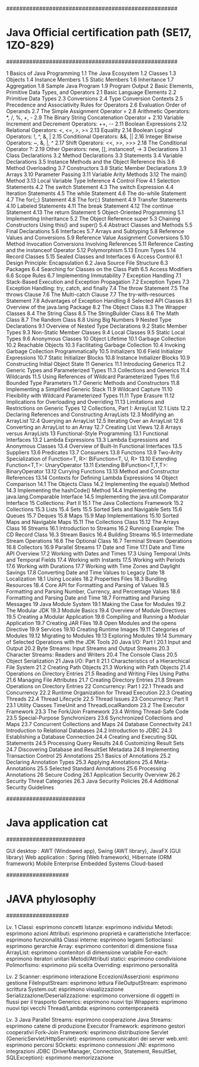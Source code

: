 ####################################################
# Java Official certification path (SE17, 1ZO-829) #
####################################################

1 Basics of Java Programming
  1.1 The Java Ecosystem
  1.2 Classes
  1.3 Objects
  1.4 Instance Members
  1.5 Static Members
  1.6 Inheritance
  1.7 Aggregation
  1.8 Sample Java Program
  1.9 Program Output
2 Basic Elements, Primitive Data Types, and Operators
  2.1 Basic Language Elements
  2.2 Primitive Data Types
  2.3 Conversions
  2.4 Type Conversion Contexts
  2.5 Precedence and Associativity Rules for Operators
  2.6 Evaluation Order of Operands
  2.7 The Simple Assignment Operator =
  2.8 Arithmetic Operators: *, /, %, +, -
  2.9 The Binary String Concatenation Operator +
  2.10 Variable Increment and Decrement Operators: ++, --
  2.11 Boolean Expressions
  2.12 Relational Operators: <, <=, >, >=
  2.13 Equality
  2.14 Boolean Logical Operators: !, ^, &, |
  2.15 Conditional Operators: &&, ||
  2.16 Integer Bitwise Operators: ~, &, |, ^
  2.17 Shift Operators: <<, >>, >>>
  2.18 The Conditional Operator ?:
  2.19 Other Operators: new, [], instanceof, ->
3 Declarations
  3.1 Class Declarations
  3.2 Method Declarations
  3.3 Statements
  3.4 Variable Declarations
  3.5 Instance Methods and the Object Reference this
  3.6 Method Overloading
  3.7 Constructors
  3.8 Static Member Declarations
  3.9 Arrays
  3.10 Parameter Passing
  3.11 Variable Arity Methods
  3.12 The main() Method
  3.13 Local Variable Type Inference
4 Control Flow
  4.1 Selection Statements
  4.2 The switch Statement
  4.3 The switch Expression
  4.4 Iteration Statements
  4.5 The while Statement
  4.6 The do-while Statement
  4.7 The for(;;) Statement
  4.8 The for(:) Statement
  4.9 Transfer Statements
  4.10 Labeled Statements
  4.11 The break Statement
  4.12 The continue Statement
  4.13 The return Statement
5 Object-Oriented Programming
  5.1 Implementing Inheritance
  5.2 The Object Reference super
  5.3 Chaining Constructors Using this() and super()
  5.4 Abstract Classes and Methods
  5.5 Final Declarations
  5.6 Interfaces
  5.7 Arrays and Subtyping
  5.8 Reference Values and Conversions
  5.9 Reference Value Assignment Conversions
  5.10 Method Invocation Conversions Involving References
  5.11 Reference Casting and the instanceof Operator
  5.12 Polymorphism
  5.13 Enum Types
  5.14 Record Classes
  5.15 Sealed Classes and Interfaces
6 Access Control
  6.1 Design Principle: Encapsulation
  6.2 Java Source File Structure
  6.3 Packages
  6.4 Searching for Classes on the Class Path
  6.5 Access Modifiers
  6.6 Scope Rules
  6.7 Implementing Immutability
7 Exception Handling
  7.1 Stack-Based Execution and Exception Propagation
  7.2 Exception Types
  7.3 Exception Handling: try, catch, and finally
  7.4 The throw Statement
  7.5 The throws Clause
  7.6 The Multi-catch Clause
  7.7 The try-with-resources Statement
  7.8 Advantages of Exception Handling
8 Selected API Classes
  8.1 Overview of the java.lang Package
  8.2 The Object Class
  8.3 The Wrapper Classes
  8.4 The String Class
  8.5 The StringBuilder Class
  8.6 The Math Class
  8.7 The Random Class
  8.8 Using Big Numbers
9 Nested Type Declarations
  9.1 Overview of Nested Type Declarations
  9.2 Static Member Types
  9.3 Non-Static Member Classes
  9.4 Local Classes
  9.5 Static Local Types
  9.6 Anonymous Classes
10 Object Lifetime
  10.1 Garbage Collection
  10.2 Reachable Objects
  10.3 Facilitating Garbage Collection
  10.4 Invoking Garbage Collection Programmatically
  10.5 Initializers
  10.6 Field Initializer Expressions
  10.7 Static Initializer Blocks
  10.8 Instance Initializer Blocks
  10.9 Constructing Initial Object State
11 Generics
  11.1 Introducing Generics
  11.2 Generic Types and Parameterized Types
  11.3 Collections and Generics
  11.4 Wildcards
  11.5 Using References of Wildcard Parameterized Types
  11.6 Bounded Type Parameters
  11.7 Generic Methods and Constructors
  11.8 Implementing a Simplified Generic Stack
  11.9 Wildcard Capture
  11.10 Flexibility with Wildcard Parameterized Types
  11.11 Type Erasure
  11.12 Implications for Overloading and Overriding
  11.13 Limitations and Restrictions on Generic Types
12 Collections, Part I: ArrayList<E>
  12.1 Lists
  12.2 Declaring References and Constructing ArrayLists
  12.3 Modifying an ArrayList<E>
  12.4 Querying an ArrayList<E>
  12.5 Iterating Over an ArrayList<E>
  12.6 Converting an ArrayList<E> to an Array
  12.7 Creating List Views
  12.8 Arrays versus ArrayLists
13 Functional-Style Programming
  13.1 Functional Interfaces
  13.2 Lambda Expressions
  13.3 Lambda Expressions and Anonymous Classes
  13.4 Overview of Built-In Functional Interfaces
  13.5 Suppliers
  13.6 Predicates
  13.7 Consumers
  13.8 Functions
  13.9 Two-Arity Specialization of Function<T, R>: BiFunction<T, U, R>
  13.10 Extending Function<T,T>: UnaryOperator<T>
  13.11 Extending BiFunction<T,T,T>: BinaryOperator<T>
  13.12 Currying Functions
  13.13 Method and Constructor References
  13.14 Contexts for Defining Lambda Expressions
14 Object Comparison
  14.1 The Objects Class
  14.2 Implementing the equals() Method
  14.3 Implementing the hashCode() Method
  14.4 Implementing the java.lang.Comparable<E> Interface
  14.5 Implementing the java.util.Comparator<E> Interface
15 Collections: Part II
  15.1 The Java Collections Framework
  15.2 Collections
  15.3 Lists
  15.4 Sets
  15.5 Sorted Sets and Navigable Sets
  15.6 Queues
  15.7 Deques
  15.8 Maps
  15.9 Map Implementations
  15.10 Sorted Maps and Navigable Maps
  15.11 The Collections Class
  15.12 The Arrays Class
16 Streams
  16.1 Introduction to Streams
  16.2 Running Example: The CD Record Class
  16.3 Stream Basics
  16.4 Building Streams
  16.5 Intermediate Stream Operations
  16.6 The Optional Class
  16.7 Terminal Stream Operations
  16.8 Collectors
  16.9 Parallel Streams
17 Date and Time
  17.1 Date and Time API Overview
  17.2 Working with Dates and Times
  17.3 Using Temporal Units and Temporal Fields
  17.4 Working with Instants
  17.5 Working with Periods
  17.6 Working with Durations
  17.7 Working with Time Zones and Daylight Savings
  17.8 Converting Date and Time Values to Legacy Date
18 Localization
  18.1 Using Locales
  18.2 Properties Files
  18.3 Bundling Resources
  18.4 Core API for Formatting and Parsing of Values
  18.5 Formatting and Parsing Number, Currency, and Percentage Values
  18.6 Formatting and Parsing Date and Time
  18.7 Formatting and Parsing Messages
19 Java Module System
  19.1 Making the Case for Modules
  19.2 The Modular JDK
  19.3 Module Basics
  19.4 Overview of Module Directives
  19.5 Creating a Modular Application
  19.6 Compiling and Running a Modular Application
  19.7 Creating JAR Files
  19.8 Open Modules and the opens Directive
  19.9 Services
  19.10 Creating Runtime Images
  19.11 Categories of Modules
  19.12 Migrating to Modules
  19.13 Exploring Modules
  19.14 Summary of Selected Operations with the JDK Tools
20 Java I/O: Part I
  20.1 Input and Output
  20.2 Byte Streams: Input Streams and Output Streams
  20.3 Character Streams: Readers and Writers
  20.4 The Console Class
  20.5 Object Serialization
21 Java I/O: Part II
  21.1 Characteristics of a Hierarchical File System
  21.2 Creating Path Objects
  21.3 Working with Path Objects
  21.4 Operations on Directory Entries
  21.5 Reading and Writing Files Using Paths
  21.6 Managing File Attributes
  21.7 Creating Directory Entries
  21.8 Stream Operations on Directory Entries
22 Concurrency: Part I
  22.1 Threads and Concurrency
  22.2 Runtime Organization for Thread Execution
  22.3 Creating Threads
  22.4 Thread Lifecycle
  22.5 Thread Issues
23 Concurrency: Part II
  23.1 Utility Classes TimeUnit and ThreadLocalRandom
  23.2 The Executor Framework
  23.3 The Fork/Join Framework
  23.4 Writing Thread-Safe Code
  23.5 Special-Purpose Synchronizers
  23.6 Synchronized Collections and Maps
  23.7 Concurrent Collections and Maps
24 Database Connectivity
  24.1 Introduction to Relational Databases
  24.2 Introduction to JDBC
  24.3 Establishing a Database Connection
  24.4 Creating and Executing SQL Statements
  24.5 Processing Query Results
  24.6 Customizing Result Sets
  24.7 Discovering Database and ResultSet Metadata
  24.8 Implementing Transaction Control
25 Annotations
  25.1 Basics of Annotations
  25.2 Declaring Annotation Types
  25.3 Applying Annotations
  25.4 Meta-Annotations
  25.5 Selected Standard Annotations
  25.6 Processing Annotations
26 Secure Coding
  26.1 Application Security Overview
  26.2 Security Threat Categories
  26.3 Java Security Policies
  26.4 Additional Security Guidelines

########################
# Java application cat #
########################

GUI desktop : AWT (Windowed app), Swing (AWT library), JavaFX (GUI library)
Web application : Spring (Web framework), Hibernate (ORM framework)
Mobile
Enterprise
Embedded Systems
Cloud-based

###################
# JAVA phylosophy #
###################

Lv. 1
Classi: esprimono concetti
Istanze: esprimono individui
Metodi: esprimono azioni
Attributi: esprimono proprietà e caratteristiche
Interfacce: esprimono funzionalità
Classi interne: esprimono legami
Sottoclassi: esprimono gerarchie
Array: esprimono contenitori di dimensione fissa
ArrayList: esprimono contenitori di dimensione variabile
For-each: esprimono iteratori unitari
Metodi/Attributi statici: esprimono condivisione
Polimorfismo: esprimono più scelta
Overriding: esprimono personalità

Lv. 2
Scanner: esprimono interazione
Eccezioni/Asserzioni: esprimono gestione
FileInputStream: esprimono lettura
FileOutputStream: esprimono scrittura
System.out: esprimono visualizzazione
Serializzazione/Deserializzazione: esprimono conversione di oggetti in flussi per il trasporto
Generics: esprimono nuovi tipi
Wrappers: esprimono nuovi tipi vecchi
Thread/Lambda: esprimono contemporaneità

Lv. 3
Java Parallel Streams: esprimono cooperazione
Java Streams: esprimono catene di produzione
Executor Framework: esprimono gestori cooperativi
Fork-Join Framework: esprimono distribuzione
Servlet (GenericServlet/HttpServlet): esprimono comunicatori dei server
web.xml: esprimono percorsi
SOckets: esprimono connessioni
JNI: esprimono integrazioni
JDBC (DriverManager, Connection, Statement, ResultSet, SQLException): esprimono memorizzazione
